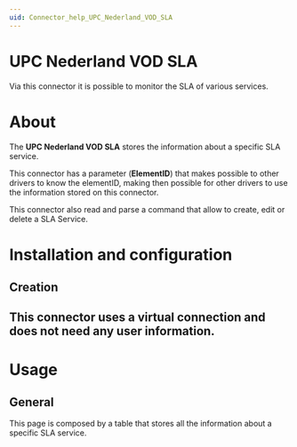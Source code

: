 ```yaml
---
uid: Connector_help_UPC_Nederland_VOD_SLA
---
```


# UPC Nederland VOD SLA

Via this connector it is possible to monitor the SLA of various services.

# About

The **UPC Nederland VOD SLA** stores the information about a specific SLA service.

This connector has a parameter (**ElementID**) that makes possible to other drivers to know the elementID, making then possible for other drivers to use the information stored on this connector.

This connector also read and parse a command that allow to create, edit or delete a SLA Service.

# Installation and configuration

## Creation

## This connector uses a virtual connection and does not need any user information.

# Usage

## General

This page is composed by a table that stores all the information about a specific SLA service.
